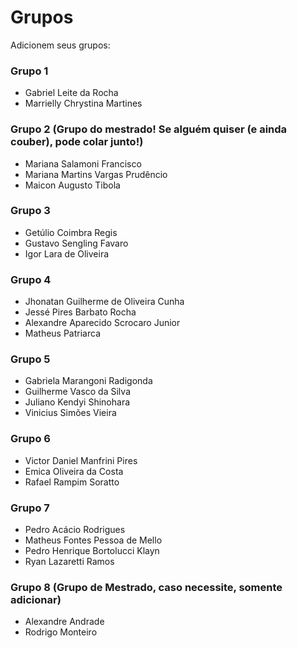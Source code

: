 # Grupos

Adicionem seus grupos:

### Grupo 1
* Gabriel Leite da Rocha
* Marrielly Chrystina Martines

### Grupo 2 (Grupo do mestrado! Se alguém quiser (e ainda couber), pode colar junto!)
* Mariana Salamoni Francisco
* Mariana Martins Vargas Prudêncio
* Maicon Augusto Tibola

### Grupo 3

* Getúlio Coimbra Regis
* Gustavo Sengling Favaro
* Igor Lara de Oliveira

### Grupo 4
* Jhonatan Guilherme de Oliveira Cunha
* Jessé Pires Barbato Rocha
* Alexandre Aparecido Scrocaro Junior
* Matheus Patriarca


### Grupo 5
* Gabriela Marangoni Radigonda
* Guilherme Vasco da Silva
* Juliano Kendyi Shinohara
* Vinicius Simões Vieira

### Grupo 6
* Victor Daniel Manfrini Pires
* Emica Oliveira da Costa
* Rafael Rampim Soratto

### Grupo 7
* Pedro Acácio Rodrigues
* Matheus Fontes Pessoa de Mello
* Pedro Henrique Bortolucci Klayn
* Ryan Lazaretti Ramos

### Grupo 8 (Grupo de Mestrado, caso necessite, somente adicionar)
* Alexandre Andrade
* Rodrigo Monteiro
